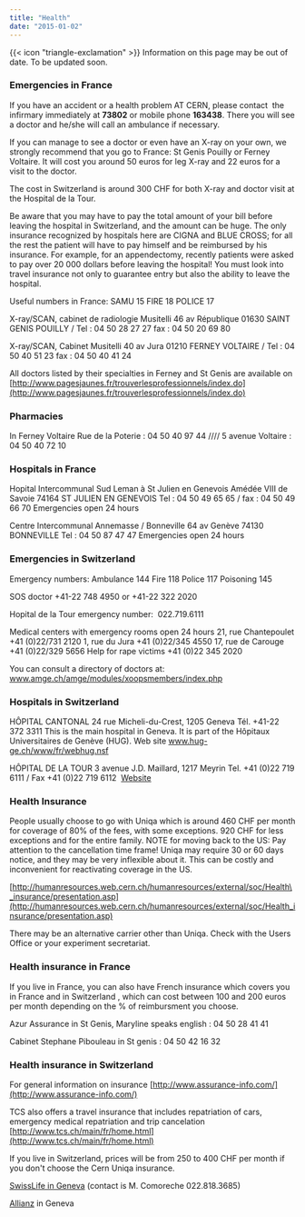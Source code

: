 ```yaml
---
title: "Health"
date: "2015-01-02"
---
```


<div class="flex px-4 py-2 mb-8 text-base rounded-md bg-primary-100 dark:bg-primary-900">
  <span class="flex items-center ltr:pr-3 rtl:pl-3 text-primary-400">
    {{< icon "triangle-exclamation" >}}
  </span>
  <span class="flex items-center justify-between grow dark:text-neutral-300">
    <span class="prose dark:prose-invert">Information on this page may be out of date. To be updated soon.</span>
  </span>
</div>

### Emergencies in France

If you have an accident or a health problem AT CERN, please contact  the infirmary immediately at **73802** or mobile phone **163438**. There you will see a doctor and he/she will call an ambulance if necessary.

If you can manage to see a doctor or even have an X-ray on your own, we strongly recommend that you go to France: St Genis Pouilly or Ferney Voltaire. It will cost you around 50 euros for leg X-ray and 22 euros for a visit to the doctor.

The cost in Switzerland is around 300 CHF for both X-ray and doctor visit at the Hospital de la Tour.

Be aware that you may have to pay the total amount of your bill before leaving the hospital in Switzerland, and the amount can be huge. The only insurance recognized by hospitals here are CIGNA and BLUE CROSS; for all the rest the patient will have to pay himself and be reimbursed by his insurance. For example, for an appendectomy, recently patients were asked to pay over 20 000 dollars before leaving the hospital! You must look into travel insurance not only to guarantee entry but also the ability to leave the hospital.

Useful numbers in France: SAMU 15 FIRE 18 POLICE 17

X-ray/SCAN, cabinet de radiologie Musitelli 46 av République 01630 SAINT GENIS POUILLY / Tel : 04 50 28 27 27 fax : 04 50 20 69 80

X-ray/SCAN, Cabinet Musitelli 40 av Jura 01210 FERNEY VOLTAIRE / Tel : 04 50 40 51 23 fax : 04 50 40 41 24

All doctors listed by their specialties in Ferney and St Genis are available on [http://www.pagesjaunes.fr/trouverlesprofessionnels/index.do](http://www.pagesjaunes.fr/trouverlesprofessionnels/index.do)

### **Pharmacies**

In Ferney Voltaire Rue de la Poterie : 04 50 40 97 44 //// 5 avenue Voltaire : 04 50 40 72 10

### **Hospitals in France**

Hopital Intercommunal Sud Leman à St Julien en Genevois Amédée VIII de Savoie 74164 ST JULIEN EN GENEVOIS Tel : 04 50 49 65 65 / fax : 04 50 49 66 70 Emergencies open 24 hours

Centre Intercommunal Annemasse / Bonneville 64 av Genève 74130 BONNEVILLE Tel : 04 50 87 47 47 Emergencies open 24 hours

### **Emergencies in Switzerland**

Emergency numbers: Ambulance 144 Fire 118 Police 117 Poisoning 145

SOS doctor +41-22 748 4950 or +41-22 322 2020

Hopital de la Tour emergency number:  022.719.6111

Medical centers with emergency rooms open 24 hours 21, rue Chantepoulet +41 (0)22/731 2120 1, rue du Jura +41 (0)22/345 4550 17, rue de Carouge +41 (0)22/329 5656 Help for rape victims +41 (0)22 345 2020

You can consult a directory of doctors at: www.amge.ch/amge/modules/xoopsmembers/index.php

### **Hospitals in Switzerland**

HÔPITAL CANTONAL 24 rue Micheli-du-Crest, 1205 Geneva Tél. +41-22 372 3311 This is the main hospital in Geneva. It is part of the Hôpitaux Universitaires de Genève (HUG). Web site www.hug-ge.ch/www/fr/webhug.nsf

HÔPITAL DE LA TOUR 3 avenue J.D. Maillard, 1217 Meyrin Tel. +41 (0)22 719 6111 / Fax +41 (0)22 719 6112  [Website](http://www.latour.ch/)  

###   

### **Health Insurance**

People usually choose to go with Uniqa which is around 460 CHF per month for coverage of 80% of the fees, with some exceptions. 920 CHF for less exceptions and for the entire family. NOTE for moving back to the US: Pay attention to the cancellation time frame! Uniqa may require 30 or 60 days notice, and they may be very inflexible about it. This can be costly and inconvenient for reactivating coverage in the US.  

[http://humanresources.web.cern.ch/humanresources/external/soc/Health\_insurance/presentation.asp](http://humanresources.web.cern.ch/humanresources/external/soc/Health_insurance/presentation.asp)

There may be an alternative carrier other than Uniqa. Check with the Users Office or your experiment secretariat.  
  

### **Health insurance in France**

If you live in France, you can also have French insurance which covers you in France and in Switzerland , which can cost between 100 and 200 euros per month depending on the % of reimbursment you choose.

Azur Assurance in St Genis, Maryline speaks english : 04 50 28 41 41

Cabinet Stephane Pibouleau in St genis : 04 50 42 16 32

### **Health insurance in Switzerland**

For general information on insurance [http://www.assurance-info.com/](http://www.assurance-info.com/)

TCS also offers a travel insurance that includes repatriation of cars, emergency medical repatriation and trip cancelation [http://www.tcs.ch/main/fr/home.html](http://www.tcs.ch/main/fr/home.html)

If you live in Switzerland, prices will be from 250 to 400 CHF per month if you don't choose the Cern Uniqa insurance.

[SwissLife in Geneva](http://www.swisslife.ch/slch/fr/home.html) (contact is M. Comoreche 022.818.3685)

[Allianz](http://www.allianz-suisse.ch/web/suisse/content.nsf/f/index?Opendocument) in Geneva
